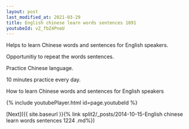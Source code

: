 ```yaml
---
layout: post
last_modified_at: 2021-03-29
title: English chinese learn words sentences 1091 
youtubeId: vZ_fbZ4PneU
---
```

 
 
Helps to learn Chinese words and sentences for English speakers.

Opportunitiy to repeat the words sentences. 

Practice Chinese language. 
 
10 minutes practice every day. 
 
How to learn Chinese words and sentences for English speakers 
 
{% include youtubePlayer.html id=page.youtubeId %}
 
 
[Next]({{ site.baseurl }}{% link  split2/_posts/2014-10-15-English chinese learn words sentences 1224 .md%})
 
